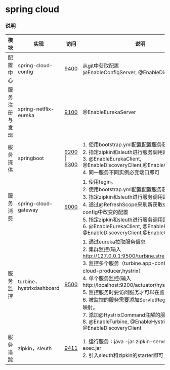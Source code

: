 # spring cloud
### 说明
|模块|实现|访问|说明|
|---|---|---|---|
|配置中心|spring-cloud-config|[9400](http://localhost:9400/)|从git中获取配置<br>@EnableConfigServer, @EnableDiscoveryClient|
|服务注册与发现|spring-netflix-eureka|[9100](http://localhost:9100/)|@EnableEurekaServer|
|服务提供|springboot|[9200](http://localhost:9200/hello?name=zjy) \| [9300](http://localhost:9300/getHostMessage/1123)|1. 使用bootstrap.yml配置配置服务获取相关配置<br>2. 指定zipkin和sleuth进行服务调用跟踪<br>3. @EnableEurekaClient, @EnableDiscoveryClient,@EnableCircuitBreaker<br>4. 同一服务不同实例必变端口即可|
|服务消费|spring-cloud-gateway|[9000](http://localhost:9000/spring-cloud-producer/hello?name=zjy&token=1)|1. 使用fegin。<br>2. 使用bootstrap.yml配置配置服务获取相关配置<br>3. 指定zipkin和sleuth进行服务调用跟踪<br>4. 通过@RefreshScope来刷新获取spring-cloud-config中改变的配置<br>5. 指定zipkin和sleuth进行服务调用跟踪<br>6. @EnableEurekaClient, @EnableFeignClients, @EnableDiscoveryClient,@EnableCircuitBreaker|
|服务监控|turbine，hystrixdashboard|[9500](http://127.0.0.1:9500/hystrix/)|1. 通过eureka拉取服务信息<br>2. 集群监控(输入 http://127.0.0.1:9500/turbine.stream)<br>3. 监控多个服务（turbine.app-config: spring-cloud-producer,hystrix）<br>4. 单个服务监控(输入 http://localhost:9200/actuator/hystrix.stream)<br>5. 监控服务时要访问服务才可以在监控中显示。<br>6. 被监控的服务需要添加ServletRegistrationBean映射。<br>7. 添加@HystrixCommand注解的服务才能被监控<br>8. @EnableTurbine, @EnableHystrixDashboard, @EnableDiscoveryClient|
|服务追踪|zipkin，sleuth|[9411](http://localhost:9411/zipkin/)|1. 运行服务：java -jar zipkin-server-2.12.9-exec.jar<br>2. 引入sleuth和zipkin的starter即可|